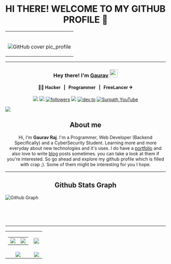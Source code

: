 <h1 align="center">HI THERE! WELCOME TO MY GITHUB PROFILE 👋</h1>

<table>
	<tr>
		 <td>

</br>

![GitHub cover pic_profile](https://user-images.githubusercontent.com/76246106/137583904-bd37f12a-8778-49ea-b0b9-670bce545f90.png)

 </table>
 
----------------------------------------------

### <p align="center"> Hey there! I'm [Gaurav](https://octoprofile.vercel.app/user?id=thehackersbrain) <img src="https://github.com/souvikguria98/souvikguria98/blob/master/Hi.gif" width="25"></p>

#### <p align="center"> &nbsp; 👨‍🎓 Hacker &nbsp; | &nbsp; Programmer &nbsp; | &nbsp; FreeLancer ✈ &nbsp; </p>

<p align="center">
<a href="https://web.facebook.com/thehackersbrainblog/"><img src="https://img.shields.io/badge/Facebook-1877F2?style=for-the-badge&logo=facebook&logoColor=white"></a>
<a href="https://www.instagram.com/thehackersbrain/"><img src="https://img.shields.io/badge/instagram-%23E4405F.svg?&style=for-the-badge&logo=instagram&logoColor=white"></a>
<a href="https://twitter.com/thehackersbrain"><img alt="followers" title="Follow me on Twitter" src="https://img.shields.io/badge/Twitter-1DA1F2?style=for-the-badge&logo=twitter&logoColor=white"/></a>
<a href="https://www.linkedin.com/in/thehackersbrain/"><img src="https://img.shields.io/badge/linkedin-%230077B5.svg?&style=for-the-badge&logo=linkedin&logoColor=white"></a>
<a href="https://blog.gauravraj.tech/"><img alt="dev.to" title="My Dev Blog" src="https://img.shields.io/badge/dev.to-0A0A0A?style=for-the-badge&logo=devdotto&logoColor=white"/></a>
<a href="https://www.youtube.com/channel/UCpGLOEm0RqivXv3pxNjneNQ"><img alt="Surpath YouTube" src="https://img.shields.io/badge/YouTube-FF0000?style=for-the-badge&logo=youtube&logoColor=white"></a>
</p>

<!--Trap--:)-->

<a href="https://github.com/404"><img src="https://user-images.githubusercontent.com/73097560/115834477-dbab4500-a447-11eb-908a-139a6edaec5c.gif"></a>

<h2 align="center">About me</h2>
<p align="center">
Hi, I'm <strong>Gaurav Raj</strong>. I'm a Programmer, Web Developer (Backend Specifically) and a CyberSecurity Student. Learning more and more everyday about new technologies and it's uses. I do have a <a href="https://gauravraj.tech" target="_blank">portfolio</a> and also love to write <a href="https://blog.gauravraj.tech/" target="_blank">blog</a> posts sometimes. you can take a look at them if you're interested. So go ahead and explore my github profile which is filled with crap ;). Some of them might be interesting for you I hope.
</p>
<hr />

<h2 align="center">Github Stats Graph</h2>
<table>
  <tr align='center'><img alt="Github Graph" src="https://activity-graph.herokuapp.com/graph?username=thehackersbrain&theme=gotham&area=true" /></tr>
</table><br/><br/>

<hr />

<table align="center" width="100%">
  <tr>
    <td align="center">
      <table>
        <tr>
          <td align="center">
            <a href="https://github.com/SurPathHub">
              <img src="https://avatars3.githubusercontent.com/u/75564428?s=150&v=4" />
            </a>
          </td>
          <td align="center">
            <a href="https://github.com/EddieHubCommunity">
              <img src="https://avatars3.githubusercontent.com/u/66388388?s=150&v=4" />
            </a>
          </td>
        </tr>
      </table>
    </td>
    <td align="center">
      <img width="120%" src="https://github-readme-stats.vercel.app/api?username=thehackersbrain&count_private=true&theme=tokyonight&show_icons=true" />
    </td>
  </tr>
  <tr>
          <td align="center">
            <img src="https://github-readme-stats.vercel.app/api/top-langs/?username=thehackersbrain&layout=compact&title_color=007bff&text_color=e7e7e7&icon_color=007bff&bg_color=171c28">
          </td>
    <td align="center">
      <img src="https://github-readme-streak-stats.herokuapp.com/?user=thehackersbrain&theme=tokyonight">
    </td>
  </tr>
</table>
